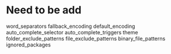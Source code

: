 Need to be add
=========

word_separators
fallback_encoding
default_encoding
auto_complete_selector
auto_complete_triggers
theme
folder_exclude_patterns
file_exclude_patterns
binary_file_patterns
ignored_packages